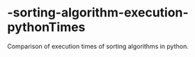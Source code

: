 # -sorting-algorithm-execution-pythonTimes
Comparison of execution times of sorting algorithms in python.
